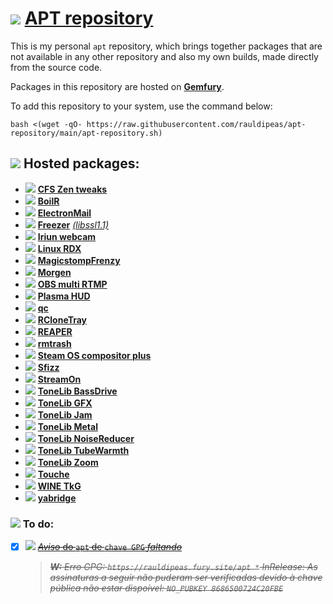 # ![](https://raw.githubusercontent.com/PapirusDevelopmentTeam/papirus-icon-theme/master/Papirus/32x32/apps/distributor-logo-debian.svg) [APT repository](https://github.com/rauldipeas/apt-repository)

This is my personal `apt` repository, which brings together packages that are not available in any other repository and also my own builds, made directly from the source code.

Packages in this repository are hosted on [**Gemfury**](https://gemfury.com).

To add this repository to your system, use the command below:
```
bash <(wget -qO- https://raw.githubusercontent.com/rauldipeas/apt-repository/main/apt-repository.sh)
```
## ![](https://raw.githubusercontent.com/PapirusDevelopmentTeam/papirus-icon-theme/master/Papirus/22x22/mimetypes/application-x-compress.svg) Hosted packages:
- ![](https://raw.githubusercontent.com/PapirusDevelopmentTeam/papirus-icon-theme/master/Papirus/22x22/devices/cpu.svg) [**CFS Zen tweaks**](https://github.com/igo95862/cfs-zen-tweaks)
- ![](https://raw.githubusercontent.com/PapirusDevelopmentTeam/papirus-icon-theme/master/Papirus/22x22/apps/com.github.tkashkin.boiler.svg) [**BoilR**](https://github.com/PhilipK/BoilR)
- ![](https://raw.githubusercontent.com/PapirusDevelopmentTeam/papirus-icon-theme/master/Papirus/22x22/apps/electron-mail.svg) [**ElectronMail**](https://github.com/vladimiry/ElectronMail)
- ![](https://raw.githubusercontent.com/PapirusDevelopmentTeam/papirus-icon-theme/master/Papirus/22x22/apps/freezer.svg) [**Freezer**](https://freezerapk.com) [*(libssl1.1)*](http://security.ubuntu.com/ubuntu/pool/main/o/openssl)
- ![](https://raw.githubusercontent.com/PapirusDevelopmentTeam/papirus-icon-theme/master/Papirus/22x22/apps/webcamoid.svg) [**Iriun webcam**](https://iriun.com)
- ![](https://raw.githubusercontent.com/PapirusDevelopmentTeam/papirus-icon-theme/master/Papirus/22x22/devices/cpu.svg) [**Linux RDX**](https://github.com/rauldipeas/linux-rdx)
- ![](https://raw.githubusercontent.com/PapirusDevelopmentTeam/papirus-icon-theme/master/Papirus/22x22/apps/sfxr-qt.svg) [**MagicstompFrenzy**](https://github.com/dulnikovsky/magicstompfrenzy)
- ![](https://raw.githubusercontent.com/PapirusDevelopmentTeam/papirus-icon-theme/master/Papirus/22x22/apps/office-calendar.svg) [**Morgen**](https://morgen.so)
- ![](https://raw.githubusercontent.com/PapirusDevelopmentTeam/papirus-icon-theme/master/Papirus/22x22/apps/obs.svg) [**OBS multi RTMP**](https://sorayuki.github.io/obs-multi-rtmp)
- ![](https://raw.githubusercontent.com/PapirusDevelopmentTeam/papirus-icon-theme/master/Papirus/22x22/apps/kmenuedit.svg) [**Plasma HUD**](https://github.com/Zren/plasma-hud)
- ![](https://raw.githubusercontent.com/PapirusDevelopmentTeam/papirus-icon-theme/master/Papirus/22x22/apps/QOwnNotes.svg) [**qc**](https://github.com/qownnotes/qc)
- ![](https://raw.githubusercontent.com/PapirusDevelopmentTeam/papirus-icon-theme/master/Papirus/22x22/apps/rclonetray.svg) [**RCloneTray**](https://github.com/dimitrov-adrian/RcloneTray)
- ![](https://raw.githubusercontent.com/PapirusDevelopmentTeam/papirus-icon-theme/master/Papirus/22x22/apps/cockos-reaper.svg) [**REAPER**](https://reaper.fm)
- ![](https://raw.githubusercontent.com/PapirusDevelopmentTeam/papirus-icon-theme/master/Papirus/22x22/places/user-trash.svg) [**rmtrash**](https://github.com/PhrozenByte/rmtrash)
- ![](https://raw.githubusercontent.com/PapirusDevelopmentTeam/papirus-icon-theme/master/Papirus/22x22/apps/distributor-logo-steamos.svg) [**Steam OS compositor plus**](https://github.com/chimeraos/steamos-compositor-plus)
- ![](https://raw.githubusercontent.com/PapirusDevelopmentTeam/papirus-icon-theme/master/Papirus/22x22/apps/org.gnome.Extensions.svg) [**Sfizz**](https://sfz.tools/sfizz)
- ![](https://raw.githubusercontent.com/PapirusDevelopmentTeam/papirus-icon-theme/master/Papirus/22x22/apps/instagram.svg) [**StreamOn**](https://getstreamon.com)
- ![](https://raw.githubusercontent.com/PapirusDevelopmentTeam/papirus-icon-theme/master/Papirus/22x22/apps/org.gnome.Extensions.svg) [**ToneLib BassDrive**](https://tonelib.net/tl-bassdrive.html)
- ![](https://raw.githubusercontent.com/PapirusDevelopmentTeam/papirus-icon-theme/master/Papirus/22x22/apps/ToneLib-GFX.svg) [**ToneLib GFX**](https://tonelib.net/gfx-overview.html)
- ![](https://raw.githubusercontent.com/PapirusDevelopmentTeam/papirus-icon-theme/master/Papirus/22x22/apps/ToneLib-Jam.svg) [**ToneLib Jam**](https://tonelib.net/jam-overview.html)
- ![](https://raw.githubusercontent.com/PapirusDevelopmentTeam/papirus-icon-theme/master/Papirus/22x22/apps/org.gnome.Extensions.svg) [**ToneLib Metal**](https://tonelib.net/tonelib-metal.html)
- ![](https://raw.githubusercontent.com/PapirusDevelopmentTeam/papirus-icon-theme/master/Papirus/22x22/apps/org.gnome.Extensions.svg) [**ToneLib NoiseReducer**](https://tonelib.net/meet-tl-noisereducer.html)
- ![](https://raw.githubusercontent.com/PapirusDevelopmentTeam/papirus-icon-theme/master/Papirus/22x22/apps/org.gnome.Extensions.svg) [**ToneLib TubeWarmth**](https://tonelib.net/tl-tubewarmth.html)
- ![](https://raw.githubusercontent.com/PapirusDevelopmentTeam/papirus-icon-theme/master/Papirus/22x22/apps/ToneLib-Zoom.svg) [**ToneLib Zoom**](https://tonelib.net/tonelib-zoom.html)
- ![](https://raw.githubusercontent.com/PapirusDevelopmentTeam/papirus-icon-theme/master/Papirus/22x22/apps/com.github.joseexposito.touche.svg) [**Touche**](https://github.com/JoseExposito/touche)
- ![](https://raw.githubusercontent.com/PapirusDevelopmentTeam/papirus-icon-theme/master/Papirus/22x22/apps/wine.svg) [**WINE TkG**](https://github.com/Kron4ek/Wine-Builds)
- ![](https://raw.githubusercontent.com/PapirusDevelopmentTeam/papirus-icon-theme/master/Papirus/22x22/apps/org.gnome.Extensions.svg) [**yabridge**](https://github.com/robbert-vdh/yabridge)

### ![](https://raw.githubusercontent.com/PapirusDevelopmentTeam/papirus-icon-theme/master/Papirus/32x32/apps/gnome-todo.svg) To do:

- [x] ![](https://raw.githubusercontent.com/PapirusDevelopmentTeam/papirus-icon-theme/master/Papirus/16x16/apps/password-manager.svg) [~~*Aviso* do `apt` de `chave GPG` *faltando*~~](https://github.com/gemfury/gemfury/issues/87#issuecomment-1152661434)
    >~~***W:*** *Erro GPG: `https://rauldipeas.fury.site/apt *` InRelease: As assinaturas a seguir não puderam ser verificadas devido à chave pública não estar dispoível: `NO_PUBKEY 8686500724C20FBE`*~~